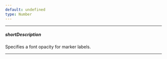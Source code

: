 ```yaml
---
default: undefined
type: Number
---
```

---
##### shortDescription
Specifies a font opacity for marker labels.

---
